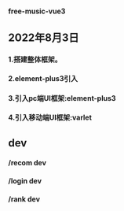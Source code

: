 #### free-music-vue3
## 2022年8月3日
#### 1.搭建整体框架。

#### 2.element-plus3引入

#### 3.引入pc端UI框架:element-plus3

#### 4.引入移动端UI框架:varlet


## dev
#### /recom dev
#### /login dev
#### /rank dev